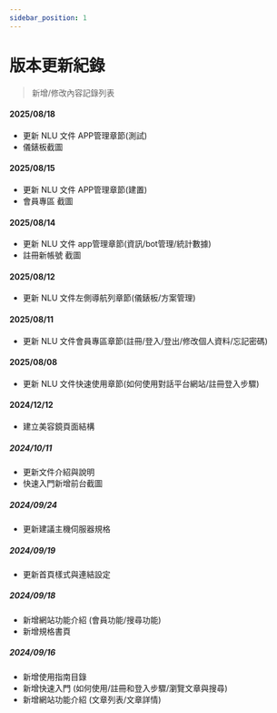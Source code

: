 ```yaml
---
sidebar_position: 1
---
```


# 版本更新紀錄

> 新增/修改內容記錄列表

#### 2025/08/18

- 更新 NLU 文件 APP管理章節(測試)
- 儀錶板截圖

#### 2025/08/15

- 更新 NLU 文件 APP管理章節(建置)
- 會員專區 截圖

#### 2025/08/14

- 更新 NLU 文件 app管理章節(資訊/bot管理/統計數據)
- 註冊新帳號 截圖

#### 2025/08/12

- 更新 NLU 文件左側導航列章節(儀錶板/方案管理)

#### 2025/08/11

- 更新 NLU 文件會員專區章節(註冊/登入/登出/修改個人資料/忘記密碼)

#### 2025/08/08

- 更新 NLU 文件快速使用章節(如何使用對話平台網站/註冊登入步驟)

#### 2024/12/12

- 建立美容鏡頁面結構

##### 2024/10/11

- 更新文件介紹與說明
- 快速入門新增前台截圖

##### 2024/09/24

- 更新建議主機伺服器規格

##### 2024/09/19

- 更新首頁樣式與連結設定

##### 2024/09/18

- 新增網站功能介紹 (會員功能/搜尋功能)
- 新增規格書頁

##### 2024/09/16

- 新增使用指南目錄
- 新增快速入門 (如何使用/註冊和登入步驟/瀏覽文章與搜尋)
- 新增網站功能介紹 (文章列表/文章詳情)
